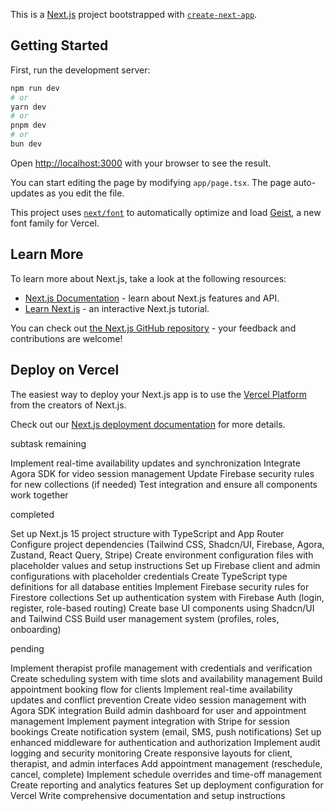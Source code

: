 This is a [Next.js](https://nextjs.org) project bootstrapped with [`create-next-app`](https://nextjs.org/docs/app/api-reference/cli/create-next-app).

## Getting Started

First, run the development server:

```bash
npm run dev
# or
yarn dev
# or
pnpm dev
# or
bun dev
```

Open [http://localhost:3000](http://localhost:3000) with your browser to see the result.

You can start editing the page by modifying `app/page.tsx`. The page auto-updates as you edit the file.

This project uses [`next/font`](https://nextjs.org/docs/app/building-your-application/optimizing/fonts) to automatically optimize and load [Geist](https://vercel.com/font), a new font family for Vercel.

## Learn More

To learn more about Next.js, take a look at the following resources:

- [Next.js Documentation](https://nextjs.org/docs) - learn about Next.js features and API.
- [Learn Next.js](https://nextjs.org/learn) - an interactive Next.js tutorial.

You can check out [the Next.js GitHub repository](https://github.com/vercel/next.js) - your feedback and contributions are welcome!

## Deploy on Vercel

The easiest way to deploy your Next.js app is to use the [Vercel Platform](https://vercel.com/new?utm_medium=default-template&filter=next.js&utm_source=create-next-app&utm_campaign=create-next-app-readme) from the creators of Next.js.

Check out our [Next.js deployment documentation](https://nextjs.org/docs/app/building-your-application/deploying) for more details.

subtask remaining

Implement real-time availability updates and synchronization
Integrate Agora SDK for video session management
Update Firebase security rules for new collections (if needed)
Test integration and ensure all components work together

completed

Set up Next.js 15 project structure with TypeScript and App Router
Configure project dependencies (Tailwind CSS, Shadcn/UI, Firebase, Agora, Zustand, React Query, Stripe)
Create environment configuration files with placeholder values and setup instructions
Set up Firebase client and admin configurations with placeholder credentials
Create TypeScript type definitions for all database entities
Implement Firebase security rules for Firestore collections
Set up authentication system with Firebase Auth (login, register, role-based routing)
Create base UI components using Shadcn/UI and Tailwind CSS
Build user management system (profiles, roles, onboarding)

pending

Implement therapist profile management with credentials and verification
Create scheduling system with time slots and availability management
Build appointment booking flow for clients
Implement real-time availability updates and conflict prevention
Create video session management with Agora SDK integration
Build admin dashboard for user and appointment management
Implement payment integration with Stripe for session bookings
Create notification system (email, SMS, push notifications)
Set up enhanced middleware for authentication and authorization
Implement audit logging and security monitoring
Create responsive layouts for client, therapist, and admin interfaces
Add appointment management (reschedule, cancel, complete)
Implement schedule overrides and time-off management
Create reporting and analytics features
Set up deployment configuration for Vercel
Write comprehensive documentation and setup instructions
